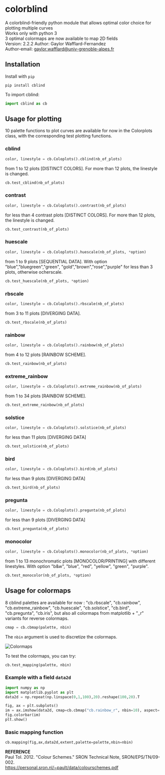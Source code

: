 # colorblind

A colorblind-friendly python module that allows optimal color choice for plotting multiple curves  
Works only with python 3  
3 optimal colormaps are now available to map 2D fields  
Version: 2.2.2
Author: Gaylor Wafflard-Fernandez  
Author-email: gaylor.wafflard@univ-grenoble-alpes.fr

## Installation

Install with `pip`

```
pip install cblind
```

To import cblind:

```python
import cblind as cb
```

## Usage for plotting

10 palette functions to plot curves are available for now in the Colorplots class, with the corresponding test plotting functions.  

### cblind

```python
color, linestyle = cb.Coloplots().cblind(nb_of_plots)
```

from 1 to 12 plots [DISTINCT COLORS]. For more than 12 plots, the linestyle is changed.  

```python
cb.test_cblind(nb_of_plots)
```

### contrast

```python
color, linestyle = cb.Coloplots().contrast(nb_of_plots)
```

for less than 4 contrast plots [DISTINCT COLORS]. For more than 12 plots, the linestyle is changed.  

```python
cb.test_contrast(nb_of_plots)
```

### huescale

```python
color, linestyle = cb.Coloplots().huescale(nb_of_plots, *option)
```

from 1 to 9 plots [SEQUENTIAL DATA]. With option "blue","bluegreen","green", "gold","brown","rose","purple" for less than 3 plots, otherwise ocherscale.  

```python
cb.test_huescale(nb_of_plots, *option)
```

### rbscale

```python
color, linestyle = cb.Coloplots().rbscale(nb_of_plots)
```

from 3 to 11 plots [DIVERGING DATA].  

```python
cb.test_rbscale(nb_of_plots)
```

### rainbow

```python
color, linestyle = cb.Coloplots().rainbow(nb_of_plots)
```

from 4 to 12 plots [RAINBOW SCHEME].  

```python
cb.test_rainbow(nb_of_plots)
```

### extreme_rainbow

```python
color, linestyle = cb.Coloplots().extreme_rainbow(nb_of_plots)
```

from 1 to 34 plots [RAINBOW SCHEME].  

```python
cb.test_extreme_rainbow(nb_of_plots)
```

### solstice

```python
color, linestyle = cb.Coloplots().solstice(nb_of_plots)
```

for less than 11 plots [DIVERGING DATA]  

```python
cb.test_solstice(nb_of_plots)
```

### bird

```python
color, linestyle = cb.Coloplots().bird(nb_of_plots)
```

for less than 9 plots [DIVERGING DATA]  

```python
cb.test_bird(nb_of_plots)
```

### pregunta

```python
color, linestyle = cb.Coloplots().pregunta(nb_of_plots)
```

for less than 9 plots [DIVERGING DATA]  

```python
cb.test_pregunta(nb_of_plots)
```

### monocolor

```python
color, linestyle = cb.Coloplots().monocolor(nb_of_plots, *option)
```

from 1 to 13 monochromatic plots [MONOCOLOR/PRINTING] with different linestyles. With option "b&w", "blue", "red", "yellow", "green", "purple".

```python
cb.test_monocolor(nb_of_plots, *option)
```

## Usage for colormaps

8 cblind palettes are available for now : "cb.rbscale", "cb.rainbow", "cb.extreme_rainbow", "cb.huescale", 
"cb.solstice", "cb.bird", "cb.pregunta", "cb.iris", but also all colormaps from matplotlib + "\_r" variants for reverse colormaps.  

```python
cmap = cb.cbmap(palette, nbin)
```

The `nbin` argument is used to discretize the colormaps.  

![Colormaps](https://github.com/Volodia99/cblind/raw/master/imgs/colormaps.png)

To test the colormaps, you can try:

```python
cb.test_mapping(palette, nbin)
```

### Example with a field `data2d`

```python
import numpy as np
import matplotlib.pyplot as plt
data2d = np.repeat(np.linspace(0,1,100),20).reshape(100,20).T

fig, ax = plt.subplots()
im = ax.imshow(data2d, cmap=cb.cbmap("cb.rainbow_r", nbin=10), aspect='auto')
fig.colorbar(im)
plt.show()
```

### Basic mapping function

```python
cb.mapping(fig,ax,data2d,extent,palette=palette,nbin=nbin)
```

**REFERENCE**  
Paul Tol. 2012. "Colour Schemes." SRON Technical Note, SRON/EPS/TN/09-002.  
https://personal.sron.nl/~pault/data/colourschemes.pdf
